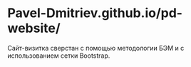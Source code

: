 # Pavel-Dmitriev.github.io/pd-website/
Сайт-визитка сверстан с помощью методологии БЭМ и с использованием сетки Bootstrap.
